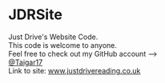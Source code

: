 # JDRSite
Just Drive's Website Code.<br>
This code is welcome to anyone.<br> 
Feel free to check out my GitHub account --> <br>
<a href="https://github.com/Taigar17">@Taigar17</a><br>
Link to site: www.justdrivereading.co.uk
